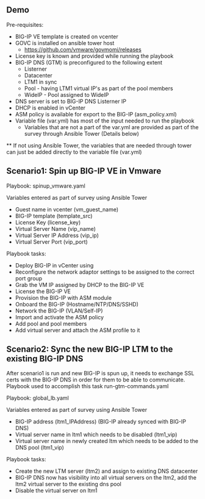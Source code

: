Demo
----

Pre-requisites:
- BIG-IP VE template is created on vcenter
- GOVC is installed on ansible tower host
  - https://github.com/vmware/govmomi/releases
- License key is known and provided while running the playbook
- BIG-IP DNS (GTM) is preconfigured to the following extent
  - Listerner 
  - Datacenter
  - LTM1 in sync
  - Pool - having LTM1 virtual IP's as part of the pool members
  - WideIP - Pool assigned to WideIP
- DNS server is set to BIG-IP DNS Listerner IP
- DHCP is enabled in vCenter
- ASM policy is available for export to the BIG-IP (asm_policy.xml)
- Variable file (var.yml) has most of the input needed to run the playbook
  - Variables that are not a part of the var.yml are provided as part of the survey through Ansible Tower (Details below)
  
** If not using Ansible Tower, the variables that are needed through tower can just be added directly to the variable file (var.yml)

Scenario1: Spin up BIG-IP VE in Vmware
----------------------------------
Playbook: spinup_vmware.yaml

Variables entered as part of survey using Ansible Tower
- Guest name in vcenter (vm_guest_name)
- BIG-IP template (template_src)
- License Key (license_key)
- Virtual Server Name (vip_name)
- Virtual Server IP Address (vip_ip)
- Virtual Server Port (vip_port)

Playbook tasks:
- Deploy BIG-IP in vCenter using
- Reconfigure the network adaptor settings to be assigned to the correct port group
- Grab the VM IP assigned by DHCP to the BIG-IP VE
- License the BIG-IP VE
- Provision the BIG-IP with ASM module
- Onboard the BIG-IP (Hostname/NTP/DNS/SSHD)
- Network the BIG-IP (VLAN/Self-IP)
- Import and activate the ASM policy
- Add pool and pool members
- Add virtual server and attach the ASM profile to it

Scenario2: Sync the new BIG-IP LTM to the existing BIG-IP DNS
-------------------------------------------------------------
After scenario1 is run and new BIG-IP is spun up, it needs to exchange SSL certs with the BIG-IP DNS in order for them to be able to communicate. Playbook used to accomplish this task run-gtm-commands.yaml

Playbook: global_lb.yaml

Variables entered as part of survey using Ansible Tower
- BIG-IP address (ltm1_IPAddress) (BIG-IP already synced with BIG-IP DNS)
- Virtual server name in ltm1 which needs to be disabled (ltm1_vip)
- Virtual server name in newly created ltm which needs to be added to the DNS pool (ltm1_vip)

Playbook tasks:
- Create the new LTM server (ltm2) and assign to existing DNS datacenter
- BIG-IP DNS now has visibility into all virtual servers on the ltm2, add the ltm2 virtual server to the existing dns pool
- Disable the virtual server on ltm1

